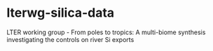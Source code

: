 # lterwg-silica-data
LTER working group - From poles to tropics: A multi-biome synthesis investigating the controls on river Si exports
